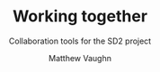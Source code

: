 ---
layout:     post
title:      Working together
author:     Matthew Vaughn
tags: 		resources
subtitle:  	Collaboration tools for the SD2 project
category:  all
---